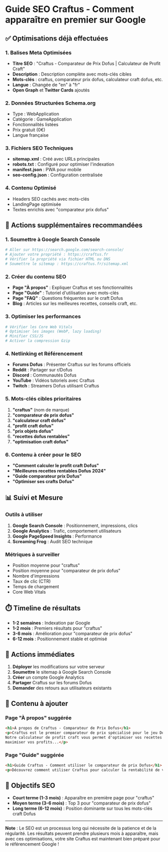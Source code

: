 # Guide SEO Craftus - Comment apparaître en premier sur Google

## ✅ Optimisations déjà effectuées

### 1. Balises Meta Optimisées
- **Titre SEO** : "Craftus - Comparateur de Prix Dofus | Calculateur de Profit Craft"
- **Description** : Description complète avec mots-clés cibles
- **Mots-clés** : craftus, comparateur prix dofus, calculateur craft dofus, etc.
- **Langue** : Changée de "en" à "fr"
- **Open Graph** et **Twitter Cards** ajoutés

### 2. Données Structurées Schema.org
- Type : WebApplication
- Catégorie : GameApplication
- Fonctionnalités listées
- Prix gratuit (0€)
- Langue française

### 3. Fichiers SEO Techniques
- **sitemap.xml** : Créé avec URLs principales
- **robots.txt** : Configuré pour optimiser l'indexation
- **manifest.json** : PWA pour mobile
- **seo-config.json** : Configuration centralisée

### 4. Contenu Optimisé
- Headers SEO cachés avec mots-clés
- LandingPage optimisée
- Textes enrichis avec "comparateur prix dofus"

## 🚀 Actions supplémentaires recommandées

### 1. Soumettre à Google Search Console
```bash
# Aller sur https://search.google.com/search-console/
# Ajouter votre propriété : https://craftus.fr
# Vérifier la propriété via fichier HTML ou DNS
# Soumettre le sitemap : https://craftus.fr/sitemap.xml
```

### 2. Créer du contenu SEO
- **Page "À propos"** : Expliquer Craftus et ses fonctionnalités
- **Page "Guide"** : Tutoriel d'utilisation avec mots-clés
- **Page "FAQ"** : Questions fréquentes sur le craft Dofus
- **Blog** : Articles sur les meilleures recettes, conseils craft, etc.

### 3. Optimiser les performances
```bash
# Vérifier les Core Web Vitals
# Optimiser les images (WebP, lazy loading)
# Minifier CSS/JS
# Activer la compression Gzip
```

### 4. Netlinking et Référencement
- **Forums Dofus** : Présenter Craftus sur les forums officiels
- **Reddit** : Partager sur r/Dofus
- **Discord** : Communautés Dofus
- **YouTube** : Vidéos tutoriels avec Craftus
- **Twitch** : Streamers Dofus utilisant Craftus

### 5. Mots-clés cibles prioritaires
1. **"craftus"** (nom de marque)
2. **"comparateur de prix dofus"**
3. **"calculateur craft dofus"**
4. **"profit craft dofus"**
5. **"prix objets dofus"**
6. **"recettes dofus rentables"**
7. **"optimisation craft dofus"**

### 6. Contenu à créer pour le SEO
- **"Comment calculer le profit craft Dofus"**
- **"Meilleures recettes rentables Dofus 2024"**
- **"Guide comparateur prix Dofus"**
- **"Optimiser ses crafts Dofus"**

## 📊 Suivi et Mesure

### Outils à utiliser
1. **Google Search Console** : Positionnement, impressions, clics
2. **Google Analytics** : Trafic, comportement utilisateurs
3. **Google PageSpeed Insights** : Performance
4. **Screaming Frog** : Audit SEO technique

### Métriques à surveiller
- Position moyenne pour "craftus"
- Position moyenne pour "comparateur de prix dofus"
- Nombre d'impressions
- Taux de clic (CTR)
- Temps de chargement
- Core Web Vitals

## ⏱️ Timeline de résultats

- **1-2 semaines** : Indexation par Google
- **1-2 mois** : Premiers résultats pour "craftus"
- **3-6 mois** : Amélioration pour "comparateur de prix dofus"
- **6-12 mois** : Positionnement stable et optimisé

## 🔧 Actions immédiates

1. **Déployer** les modifications sur votre serveur
2. **Soumettre** le sitemap à Google Search Console
3. **Créer** un compte Google Analytics
4. **Partager** Craftus sur les forums Dofus
5. **Demander** des retours aux utilisateurs existants

## 📝 Contenu à ajouter

### Page "À propos" suggérée
```html
<h1>À propos de Craftus - Comparateur de Prix Dofus</h1>
<p>Craftus est le premier comparateur de prix spécialisé pour le jeu Dofus. 
Notre calculateur de profit craft vous permet d'optimiser vos recettes et 
maximiser vos profits...</p>
```

### Page "Guide" suggérée
```html
<h1>Guide Craftus - Comment utiliser le comparateur de prix Dofus</h1>
<p>Découvrez comment utiliser Craftus pour calculer la rentabilité de vos crafts Dofus...</p>
```

## 🎯 Objectifs SEO

- **Court terme (1-3 mois)** : Apparaître en première page pour "craftus"
- **Moyen terme (3-6 mois)** : Top 3 pour "comparateur de prix dofus"
- **Long terme (6-12 mois)** : Position dominante sur tous les mots-clés craft Dofus

---

**Note** : Le SEO est un processus long qui nécessite de la patience et de la régularité. 
Les résultats peuvent prendre plusieurs mois à apparaître, mais avec ces optimisations, 
votre site Craftus est maintenant bien préparé pour le référencement Google !
